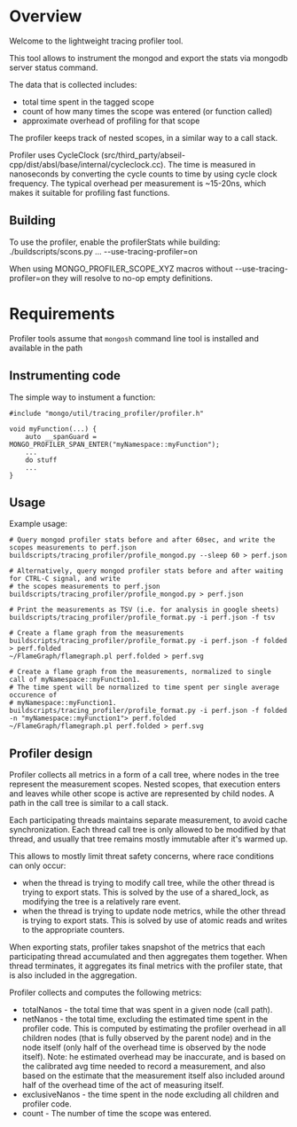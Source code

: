 # Overview

Welcome to the lightweight tracing profiler tool.

This tool allows to instrument the mongod and export the stats via mongodb server status command.

The data that is collected includes:

- total time spent in the tagged scope
- count of how many times the scope was entered (or function called)
- approximate overhead of profiling for that scope

The profiler keeps track of nested scopes, in a similar way to a call stack.

Profiler uses CycleClock (src/third_party/abseil-cpp/dist/absl/base/internal/cycleclock.cc).
The time is measured in nanoseconds by converting the cycle counts to time by using cycle clock
frequency. The typical overhead per measurement is ~15-20ns, which makes it suitable for profiling
fast functions.

## Building

To use the profiler, enable the profilerStats while building:
./buildscripts/scons.py ... --use-tracing-profiler=on

When using MONGO_PROFILER_SCOPE_XYZ macros without --use-tracing-profiler=on they will resolve to
no-op empty definitions.

# Requirements

Profiler tools assume that `mongosh` command line tool is installed and available in the path

## Instrumenting code

The simple way to instument a function:

```
#include "mongo/util/tracing_profiler/profiler.h"

void myFunction(...) {
    auto __spanGuard = MONGO_PROFILER_SPAN_ENTER("myNamespace::myFunction");
    ...
    do stuff
    ...
}
```

## Usage

Example usage:

```
# Query mongod profiler stats before and after 60sec, and write the scopes measurements to perf.json
buildscripts/tracing_profiler/profile_mongod.py --sleep 60 > perf.json

# Alternatively, query mongod profiler stats before and after waiting for CTRL-C signal, and write
# the scopes measurements to perf.json
buildscripts/tracing_profiler/profile_mongod.py > perf.json

# Print the measurements as TSV (i.e. for analysis in google sheets)
buildscripts/tracing_profiler/profile_format.py -i perf.json -f tsv

# Create a flame graph from the measurements
buildscripts/tracing_profiler/profile_format.py -i perf.json -f folded > perf.folded
~/FlameGraph/flamegraph.pl perf.folded > perf.svg

# Create a flame graph from the measurements, normalized to single call of myNamespace::myFunction1.
# The time spent will be normalized to time spent per single average occurence of
# myNamespace::myFunction1.
buildscripts/tracing_profiler/profile_format.py -i perf.json -f folded -n "myNamespace::myFunction1"> perf.folded
~/FlameGraph/flamegraph.pl perf.folded > perf.svg
```

## Profiler design

Profiler collects all metrics in a form of a call tree, where nodes in the tree represent the
measurement scopes. Nested scopes, that execution enters and leaves while other scope is active
are represented by child nodes. A path in the call tree is similar to a call stack.

Each participating threads maintains separate measurement, to avoid cache synchronization.
Each thread call tree is only allowed to be modified by that thread, and usually that tree remains
mostly immutable after it's warmed up.

This allows to mostly limit threat safety concerns, where
race conditions can only occur:

- when the thread is trying to modify call tree, while the other thread is trying to export stats.
  This is solved by the use of a shared_lock, as modifying the tree is a relatively rare event.
- when the thread is trying to update node metrics, while the other thread is trying to export stats.
  This is solved by use of atomic reads and writes to the appropriate counters.

When exporting stats, profiler takes snapshot of the metrics that each participating thread
accumulated and then aggregates them together. When thread terminates, it aggregates its final
metrics with the profiler state, that is also included in the aggregation.

Profiler collects and computes the following metrics:

- totalNanos - the total time that was spent in a given node (call path).
- netNanos - the total time, excluding the estimated time spent in the profiler code.
  This is computed by estimating the profiler overhead in all children nodes
  (that is fully observed by the parent node) and in the node itself (only half
  of the overhead time is observed by the node itself).
  Note: he estimated overhead may be inaccurate, and is based on the calibrated avg time
  needed to record a measurement, and also based on the estimate that the measurement
  itself also included around half of the overhead time of the act of measuring itself.
- exclusiveNanos - the time spent in the node excluding all children and profiler code.
- count - The number of time the scope was entered.
